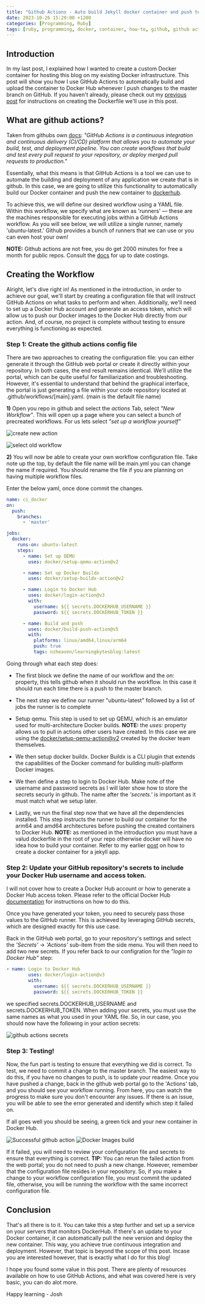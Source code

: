 ```yaml
---
title: "Github Actions - Auto build Jekyll docker container and push to Docker Hub"
date: 2023-10-26 15:29:00 +1200
categories: [Programming, Ruby]
tags: [ruby, programming, docker, container, how-to, github, github actions,ci/cd]     # TAG names should always be lowercase
---
```

## Introduction

In my last post, I explained how I wanted to create a custom Docker container for hosting this blog on my existing Docker infrastructure. This post will show you how I use GitHub Actions to automatically build and upload the container to Docker Hub whenever I push changes to the master branch on GitHub. If you haven't already, please check out my [previous post](/posts/Dockerizing-Jekyll-app/) for instructions on creating the Dockerfile we'll use in this post.

## What are github actions?

Taken from githubs own [docs](https://docs.github.com/en/actions/learn-github-actions/understanding-github-actions): *"GitHub Actions is a continuous integration and continuous delivery (CI/CD) platform that allows you to automate your build, test, and deployment pipeline. You can create workflows that build and test every pull request to your repository, or deploy merged pull requests to production."*

Essentially, what this means is that GitHub Actions is a tool we can use to automate the building and deployment of any application we create that is in github. In this case, we are going to utilize this functionality to automatically build our Docker container and push the new container to [dockerhub](https://hub.docker.com/).

To achieve this, we will define our desired workflow using a YAML file. Within this workflow, we specify what are known as 'runners' — these are the machines responsible for executing jobs within a GitHub Actions workflow. As you will see below, we will utilize a single runner, namely 'ubuntu-latest.' Github provides a bunch of runners that we can use or you can even host your own!

**NOTE:** Github actions are not free, you do get 2000 minutes for free a month for public repos. Consult the [docs](https://docs.github.com/en/billing/managing-billing-for-github-actions/about-billing-for-github-actions) for up to date costings.

## Creating the Workflow

Alright, let's dive right in! As mentioned in the introduction, in order to achieve our goal, we'll start by creating a configuration file that will instruct GitHub Actions on what tasks to perform and when. Additionally, we'll need to set up a Docker Hub account and generate an access token, which will allow us to  push our Docker images to the Docker Hub directly from our action. And, of course, no project is complete without testing to ensure everything is functioning as expected.

### Step 1: Create the github actions config file

There are two approaches to creating the configuration file: you can either generate it through the GitHub web portal or create it directly within your repository. In both cases, the end result remains identical. We'll utilize the portal, which can be quite useful for familiarization and troubleshooting. However, it's essential to understand that behind the graphical interface, the portal is just generating a file within your code repository located at .github/workflows/[main].yaml. (main is the default file name)

**1)** Open you repo in github and select the *actions* Tab, select *"New Workflow"*. This will open up a page where you can select a bunch of precreated workflows. For us lets select *"set up a workflow yourself"*

![create new action](/assets/images/2023/github_actions_new_Action.png)

![select old workflow](/assets/images/2023/github_actions_select_new_workflow.png)

**2)** You will now be able to create your own workflow configuration file. Take note up the top, by default the file name will be main.yml you can change the name if required. You should rename the file if you are planning on having muitiple workflow files.

Enter the below yaml, once done commit the changes.

```yaml
name: ci_docker
on:
  push:
    branches:
      - 'master'

jobs:
  docker:
    runs-on: ubuntu-latest
    steps:
      - name: Set up QEMU
        uses: docker/setup-qemu-action@v2

      - name: Set up Docker Buildx
        uses: docker/setup-buildx-action@v2

      - name: Login to Docker Hub
        uses: docker/login-action@v3
        with:
          username: ${{ secrets.DOCKERHUB_USERNAME }}
          password: ${{ secrets.DOCKERHUB_TOKEN }}

      - name: Build and push
        uses: docker/build-push-action@v5
        with:
          platforms: linux/amd64,linux/arm64
          push: true
          tags: nzheaven/learningbytesblog:latest
```
Going through what each step does:

- The first block we define the name of our workflow and the *on:* property, this tells github when it should run the workflow. In this case it should run each time there is a push to the master branch.

- The next step we define our runner "ubuntu-latest" followed by a list of jobs the runner is to complete

- Setup qemu. This step is used to set up QEMU, which is an emulator used for multi-architecture Docker builds. **NOTE:** the *uses:* property allows us to pull in  actions other users have created. In this case we are using the [docker/setup-qemu-action@v2](https://github.com/docker/setup-qemu-action) created by the docker team themselves.

- We then setup docker buildx. Docker Buildx is a CLI plugin that extends the capabilities of the Docker command for building multi-platform Docker images.

- We then define a step to login to Docker Hub. Make note of the username and password secrets as I will later show how to store the secrets securly in github. The name after the *'secrets.'* is important as it must match what we setup later.

- Lastly, we run the final step now that we have all the dependencies installed. This step instructs the runner to build our container for the arm64 and amd64 architectures before pushing the created containers to Docker Hub. **NOTE:** as mentioned in the introduction you must have a valud dockerfile in the root of your repo otherwise docker will have no idea how to build your container. Refer to my earlier [post](/posts/Dockerizing-Jekyll-app/) on how to create a docker container for a jekyll app. 

### Step 2: Update your GitHub repository's secrets to include your Docker Hub username and access token.

I will not cover how to create a Docker Hub account or how to generate a Docker Hub access token. Please refer to the official Docker Hub [documentation](https://docs.docker.com/security/for-developers/access-tokens/) for instructions on how to do this.

Once you have generated your token, you need to securely pass those values to the GitHub runner. This is achieved by leveraging GitHub secrets, which are designed exactly for this use case.

Back in the GitHub web portal, go to your repository's settings and select the *'Secrets'* -> *'Actions'* sub-item from the side menu. You will then need to add two new secrets. If you refer back to our configration for the *"login to Docker Hub"* step:

```yaml
- name: Login to Docker Hub
        uses: docker/login-action@v3
        with:
          username: ${{ secrets.DOCKERHUB_USERNAME }}
          password: ${{ secrets.DOCKERHUB_TOKEN }}
```

we specified secrets.DOCKERHUB_USERNAME and secrets.DOCKERHUB_TOKEN. When adding your secrets, you must use the same names as what you used in your YAML file. So, in our case, you should now have the following in your action secrets:

![github actions secrets](/assets/images/2023/github_actions_secrets.png)

### Step 3: Testing!

Now, the fun part is testing to ensure that everything we did is correct. To test, we need to commit a change to the master branch. The easiest way to do this, if you have no changes to push, is to update your readme. Once you have pushed a change, back in the github web portal go to the 'Actions' tab, and you should see your workflow running. From here, you can watch the progress to make sure you don't encounter any issues. If there is an issue, you will be able to see the error generated and identify which step it failed on.

If all goes well you should be seeing, a green tick and your new container in Docker Hub.

![Successful github action](/assets/images/2023/github_actions_successful.png)
![Docker Images build](/assets/images/2023/github_action_docker_images_build.png)

If it failed, you will need to review your configuration file and secrets to ensure that everything is correct. **TIP:** You can rerun the failed action from the web portal; you do not need to push a new change. However, remember that the configuration file resides in your repository. So, if you make a change to your workflow configuration file, you must commit the updated file, otherwise, you will be running the workflow with the same incorrect configuration file.

## Conclusion
That's all there is to it. You can take this a step further and set up a service on your servers that monitors DockerHub. If there's an update to your Docker container, it can automatically pull the new version and deploy the new container. This way, you achieve true continuous integration and deployment. However, that topic is beyond the scope of this post. Incase you are interested however, that is exactly what I do for this blog!

I hope you found some value in this post. There are plenty of resources available on how to use GitHub Actions, and what was covered here is very basic, you can do alot more.  

Happy learning - Josh
